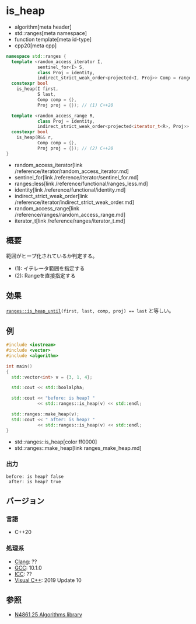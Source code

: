 # is_heap
* algorithm[meta header]
* std::ranges[meta namespace]
* function template[meta id-type]
* cpp20[meta cpp]

```cpp
namespace std::ranges {
  template <random_access_iterator I,
            sentinel_for<I> S,
            class Proj = identity,
            indirect_strict_weak_order<projected<I, Proj>> Comp = ranges::less>
  constexpr bool
    is_heap(I first,
            S last,
            Comp comp = {},
            Proj proj = {}); // (1) C++20

  template <random_access_range R,
            class Proj = identity,
            indirect_strict_weak_order<projected<iterator_t<R>, Proj>> Comp = ranges::less>
  constexpr bool
    is_heap(R&& r,
            Comp comp = {},
            Proj proj = {}); // (2) C++20
}
```
* random_access_iterator[link /reference/iterator/random_access_iterator.md]
* sentinel_for[link /reference/iterator/sentinel_for.md]
* ranges::less[link /reference/functional/ranges_less.md]
* identity[link /reference/functional/identity.md]
* indirect_strict_weak_order[link /reference/iterator/indirect_strict_weak_order.md]
* random_access_range[link /reference/ranges/random_access_range.md]
* iterator_t[link /reference/ranges/iterator_t.md]

## 概要
範囲がヒープ化されているか判定する。

- (1): イテレータ範囲を指定する
- (2): Rangeを直接指定する


## 効果
[`ranges::is_heap_until`](ranges_is_heap_until.md)`(first, last, comp, proj) == last` と等しい。


## 例
```cpp example
#include <iostream>
#include <vector>
#include <algorithm>

int main()
{
  std::vector<int> v = {3, 1, 4};

  std::cout << std::boolalpha;

  std::cout << "before: is heap? "
            << std::ranges::is_heap(v) << std::endl;

  std::ranges::make_heap(v);
  std::cout << " after: is heap? "
            << std::ranges::is_heap(v) << std::endl;
}
```
* std::ranges::is_heap[color ff0000]
* std::ranges::make_heap[link ranges_make_heap.md]

### 出力
```
before: is heap? false
 after: is heap? true
```

## バージョン
### 言語
- C++20

### 処理系
- [Clang](/implementation.md#clang): ??
- [GCC](/implementation.md#gcc): 10.1.0
- [ICC](/implementation.md#icc): ??
- [Visual C++](/implementation.md#visual_cpp): 2019 Update 10

## 参照
- [N4861 25 Algorithms library](https://timsong-cpp.github.io/cppwp/n4861/algorithms)
